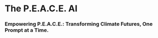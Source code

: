 # The P.E.A.C.E. AI

### Empowering P.E.A.C.E.: Transforming Climate Futures, One Prompt at a Time.
